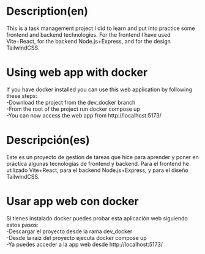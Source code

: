 # Description(en)
This is a task management project I did to learn and put into practice some frontend and backend technologies.
For the frontend I have used Vite+React, for the backend Node.js+Express, and for the design TailwindCSS.

# Using web app with docker
If you have docker installed you can use this web application by following these steps:<br>
-Download the project from the dev_docker branch<br>
-From the root of the project run docker compose up<br>
-You can now access the web app from http://localhost:5173/<br>

# Descripción(es)
Este es un proyecto de gestión de tareas que hice para aprender y poner en práctica algunas tecnologías de frontend y backend. 
Para el frontend he utilizado Vite+React, para el backend Node.js+Express, y para el diseño TailwindCSS.

# Usar app web con docker
Si tienes instalado docker puedes probar esta aplicación web siguiendo estos pasos:<br>
-Descargar el proyecto desde la rama dev_docker<br>
-Desde la raíz del proyecto ejecuta docker compose up<br>
-Ya puedes acceder a la app web desde http://localhost:5173/<br>
